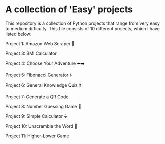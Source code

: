 # A collection of 'Easy' projects

This repository is a collection of Python projects that range from very easy to medium difficulty. This file consists of 10 different projects, which I have listed below:

Project 1: Amazon Web Scraper 🍜

Project 3: BMI Calculator 

Project 4: Choose Your Adventure ⬅️➡️

Project 5: Fibonacci Generator 🌀

Project 6: General Knowledge Quiz ❓

Project 7: Generate a QR Code

Project 8: Number Guessing Game 🔢

Project 9: SImple Calculator ➗

Project 10: Unscramble the Word 💭

Project 11: Higher-Lower Game
